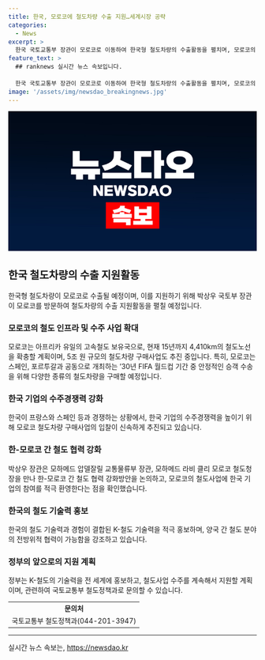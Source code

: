```yaml
---
title: 한국, 모로코에 철도차량 수출 지원…세계시장 공략
categories:
  - News
excerpt: >
  한국 국토교통부 장관이 모로코로 이동하여 한국형 철도차량의 수출활동을 펼치며, 모로코의 철도사업에 참여를 적극 환영하는 등 양국 간 철도 협력 강화 방침을 밝힌다. 모로코는 철도 인프라를 선도적으로 개발 중이며, 한국의 철도 기술력을 벤치마킹하고자 한다. 이에 박상우 장관은 모로코와의 협력 강화를 위해 GICC에 모로코를 초청하고, K-철도 기술력을 홍보하여 해외 철도사업 수주를 지원할 계획이다.
feature_text: >
  ## ranknews 실시간 뉴스 속보입니다.

  한국 국토교통부 장관이 모로코로 이동하여 한국형 철도차량의 수출활동을 펼치며, 모로코의 철도사업에 참여를 적극 환영하는 등 양국 간 철도 협력 강화 방침을 밝힌다. 모로코는 철도 인프라를 선도적으로 개발 중이며, 한국의 철도 기술력을 벤치마킹하고자 한다. 이에 박상우 장관은 모로코와의 협력 강화를 위해 GICC에 모로코를 초청하고, K-철도 기술력을 홍보하여 해외 철도사업 수주를 지원할 계획이다.
image: '/assets/img/newsdao_breakingnews.jpg'
---
```


<p><img src="/assets/img/newsdao_breakingnews.jpg" alt="ranknews 속보" /></p>

<h2 data-ke-size="size26">한국 철도차량의 수출 지원활동</h2>

<p data-ke-size="size16">한국형 철도차량이 모로코로 수출될 예정이며, 이를 지원하기 위해 박상우 국토부 장관이 모로코를 방문하여 철도차량의 수출 지원활동을 펼칠 예정입니다.</p>

<h3>모로코의 철도 인프라 및 수주 사업 확대</h3>

<p data-ke-size="size16">모로코는 아프리카 유일의 고속철도 보유국으로, 현재 15년까지 4,410km의 철도노선을 확충할 계획이며, 5조 원 규모의 철도차량 구매사업도 추진 중입니다. 특히, 모로코는 스페인, 포르투갈과 공동으로 개최하는 ’30년 FIFA 월드컵 기간 중 안정적인 승객 수송을 위해 다양한 종류의 철도차량을 구매할 예정입니다.</p>

<h3>한국 기업의 수주경쟁력 강화</h3>

<p data-ke-size="size16">한국이 프랑스와 스페인 등과 경쟁하는 상황에서, 한국 기업의 수주경쟁력을 높이기 위해 모로코 철도차량 구매사업의 입찰이 신속하게 추진되고 있습니다.</p>

<h3>한-모로코 간 철도 협력 강화</h3>

<p data-ke-size="size16">박상우 장관은 모하메드 압델잘릴 교통물류부 장관, 모하메드 라비 클리 모로코 철도청장을 만나 한-모로코 간 철도 협력 강화방안을 논의하고, 모로코의 철도사업에 한국 기업의 참여를 적극 환영한다는 점을 확인했습니다.</p>

<h3>한국의 철도 기술력 홍보</h3>

<p data-ke-size="size16">한국의 철도 기술력과 경험이 결합된 K-철도 기술력을 적극 홍보하며, 양국 간 철도 분야의 전방위적 협력이 가능함을 강조하고 있습니다.</p>

<h3>정부의 앞으로의 지원 계획</h3>

<p data-ke-size="size16">정부는 K-철도의 기술력을 전 세계에 홍보하고, 철도사업 수주를 계속해서 지원할 계획이며, 관련하여 국토교통부 철도정책과로 문의할 수 있습니다.</p>

<table>
<tbody>
<tr>
<td style="text-align: center; height: 17px;"><b>문의처</b></td>
</tr>
<tr>
<td style="text-align: center; height: 17px;">국토교통부 철도정책과(044-201-3947)</td>
</tr>
</tbody>
</table>

<hr>
실시간 뉴스 속보는, <a href="https://newsdao.kr" rel="dofollow">https://newsdao.kr</a>


